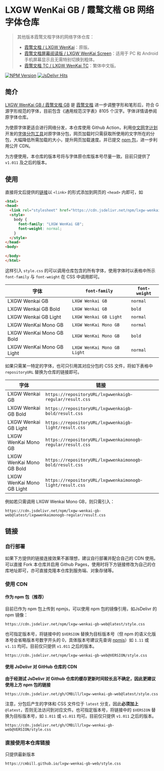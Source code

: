 # LXGW WenKai GB / 霞鹜文楷 GB 网络字体仓库

> 其他版本霞鹜文楷字体的网络字体仓库：
>   - [霞鹜文楷 / LXGW WenKai](https://github.com/CMBill/lxgw-wenkai-web)：原版。
>   - [霞鹜文楷屏幕阅读版 / LXGW WenKai Screen](https://github.com/CMBill/lxgw-wenkai-screen-web)：适用于 PC 和 Android 手机屏幕显示且无需特别切换到粗体。
>   - [霞鹜文楷 TC / LXGW WenKai TC](https://github.com/CMBill/lxgw-wenkai-tc-web)：繁体中文版。

[![NPM Version](https://img.shields.io/npm/v/lxgw-wenkai-gb-web?style=flat-square)](https://www.npmjs.com/package/lxgw-wenkai-gb-web)
[![JsDelivr Hits](https://data.jsdelivr.com/v1/package/npm/lxgw-wenkai-gb-web/badge?style=rounded)](https://www.jsdelivr.com/package/npm/lxgw-wenkai-gb-web)

## 简介
[LXGW WenKai GB / 霞鹜文楷 GB](https://github.com/lxgw/LxgwWenkaiGB) 是 [霞鹜文楷](https://github.com/lxgw/LxgwWenKai) 进一步调整字形和笔形后，符合 G 源字形规范的字体，目前包含《通用规范汉字表》8105 个汉字。字体详情请参阅原字体仓库。

为使原字体更适合进行网络分发，本仓库使用 Github Action，利用[中文网字计划](https://chinese-font.netlify.app/)开发的[字体分包工具](https://github.com/KonghaYao/cn-font-split)对原字体分包，网页加载时只需获取所使用的文字所在的分包，大幅降低所需加载的大小，提升网页加载速度。并已提交 [npm 包](https://www.npmjs.com/package/lxgw-wenkai-gb-web)，进一步利用公开 CDN。

为方便使用，本仓库的版本号将与字体原仓库版本号尽量一致。目前只提供了 `v1.011` 及之后的版本。

## 使用
直接将文后提供的[链接](#链接)以 `<link>` 的形式添加到网页的 `<head>` 内即可，如

```html
<html>
<head>
  <link rel="stylesheet" href="https://cdn.jsdelivr.net/npm/lxgw-wenkai-gb-web@latest/style.css" />
  <style>
    body {
      font-family: "LXGW WenKai GB";
      font-weight: normal;
    }
  </style>
</head>
<body>
  
</body>
</html>
```

这样引入 `style.css` 的可以调用仓库包含的所有字体，使用字体时以表格中所示 `font-family` 与 `font-weight` 在 CSS 中调用即可。

| 字体                      | `font-family`               | `font-weight` |
| ------------------------- | --------------------------- | ------------- |
| LXGW Wenkai GB            | `LXGW Wenkai GB`            | `normal`      |
| LXGW Wenkai GB Bold       | `LXGW Wenkai GB`            | `bold`        |
| LXGW Wenkai GB Light      | `LXGW Wenkai GB Light`      | `normal`      |
| LXGW WenKai Mono GB       | `LXGW WenKai Mono GB`       | `normal`      |
| LXGW WenKai Mono GB Bold  | `LXGW WenKai Mono GB`       | `bold`        |
| LXGW WenKai Mono GB Light | `LXGW WenKai Mono GB Light` | `normal`      |

如果只需某一特定的字体，也可只引用其对应分包的 CSS 文件，将如下表格中 `repositoryURL` 替换为仓库的链接即可。

| 字体                      | 链接                                                              |
| ------------------------- | ----------------------------------------------------------------- |
| LXGW Wenkai GB            | `https://repositoryURL/lxgwwenkaigb-regular/result.css`     |
| LXGW Wenkai GB Bold       | `https://repositoryURL/lxgwwenkaigb-bold/result.css`        |
| LXGW Wenkai GB Light      | `https://repositoryURL/lxgwwenkaigb-light/result.css`       |
| LXGW WenKai Mono GB       | `https://repositoryURL/lxgwwenkaimonogb-regular/result.css` |
| LXGW WenKai Mono GB Bold  | `https://repositoryURL/lxgwwenkaimonogb-bold/result.css`    |
| LXGW WenKai Mono GB Light | `https://repositoryURL/lxgwwenkaimonogb-light/result.css`   | 

例如若只需调用 LXGW Wenkai Mono GB，则只需引入：
```
https://cdn.jsdelivr.net/npm/lxgw-wenkai-gb-web@latest/lxgwwenkaimonogb-regular/result.css
``` 

## 链接
### 自行部署
如果下方提供的链接连接效果不甚理想，建议自行部署并配合自己的 CDN 使用。可以直接 Fork 本仓库并启用 Github Pages，使用时将下方链接修改为自己的仓库地址即可，亦可直接克隆本仓库到服务端、对象存储等。

### 使用 CDN
#### 作为 npm 包（推荐）
目前已作为 npm 包上传到 npmjs，可以使用 npm 包的镜像引用，如JsDelivr 的 npm 镜像：

```
https://cdn.jsdelivr.net/npm/lxgw-wenkai-gb-web@latest/style.css
```

也可指定版本号，将链接中的 `$VERSION` 替换为目标版本号（但 npm 的语义化版本号会省略版本号数字开头的 0，具体版本号建议先查询 [npmjs](https://www.npmjs.com/package/lxgw-wenkai-gb-web?activeTab=versions)）如 `1.11` 或 `v1.11` 均可。目前仅只提供 `v1.011` 之后的版本。

```
https://cdn.jsdelivr.net/npm/lxgw-wenkai-gb-web@VERSION/style.css
```

#### 使用 JsDelivr 对 GitHub 仓库的 CDN
**由于经测试 JsDelivr 对 Github 仓库的缓存更新时间较长且不确定，因此更建议使用上方 npm 包的链接**
```
https://cdn.jsdelivr.net/gh/CMBill/lxgw-wenkai-gb-web@latest/style.css
```

注意，分包后产生的字体和 CSS 文件位于 `latest` 分支，因此**必须加上** `@latest`，否则无法访问到对应文件。也可指定版本号，将链接中的 `$VERSION` 替换为目标版本号，如 `1.011` 或 `v1.011` 均可。目前仅只提供 `v1.011` 之后的版本。
```
https://cdn.jsdelivr.net/gh/CMBill/lxgw-wenkai-gb-web@VERSION/style.css
```

### 直接使用本仓库链接
只提供最新版本

```
https://cmbill.github.io/lxgw-wenkai-gb-web/style.css
```

